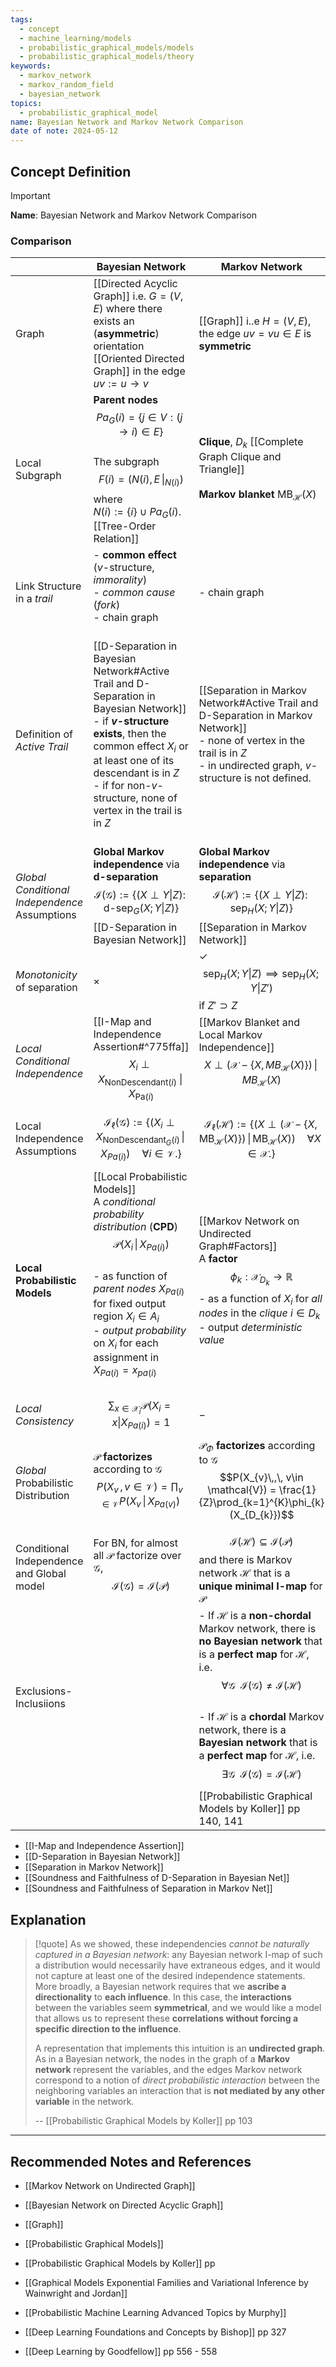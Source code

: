 ```yaml
---
tags:
  - concept
  - machine_learning/models
  - probabilistic_graphical_models/models
  - probabilistic_graphical_models/theory
keywords:
  - markov_network
  - markov_random_field
  - bayesian_network
topics:
  - probabilistic_graphical_model
name: Bayesian Network and Markov Network Comparison
date of note: 2024-05-12
---
```


## Concept Definition

>[!important]
>**Name**: Bayesian Network and Markov Network Comparison

### Comparison

|                                               | **Bayesian Network**                                                                                                                                                                                                                                                                                                   | **Markov Network**                                                                                                                                                                                                                                                                                                                                                                                                                                     |
| --------------------------------------------- | ---------------------------------------------------------------------------------------------------------------------------------------------------------------------------------------------------------------------------------------------------------------------------------------------------------------------- | ------------------------------------------------------------------------------------------------------------------------------------------------------------------------------------------------------------------------------------------------------------------------------------------------------------------------------------------------------------------------------------------------------------------------------------------------------ |
| Graph                                         | [[Directed Acyclic Graph]] i.e. $G = (V,E)$ where there exists an (**asymmetric**) orientation [[Oriented Directed Graph]] in the edge $uv := u\to v$                                                                                                                                                                  | [[Graph]] i..e $H = (V, E)$, the edge $uv = vu\in E$ is **symmetric**                                                                                                                                                                                                                                                                                                                                                                                  |
| Local Subgraph                                | **Parent nodes** $$Pa_{G}(i) = \left\{ j\in V: (j\to i) \in E \right\}$$<br>The subgraph $$F(i) = (N(i), E\,\lvert_{N(i)})$$ where<br> $N(i) := \left\{ i \right\}\cup Pa_{G}(i)$.  [[Tree-Order Relation]]                                                                                                            | **Clique**, $D_{k}$ [[Complete Graph Clique and Triangle]]<br><br>**Markov blanket**$\text{ MB}_{\mathcal{H}}(X)$<br>                                                                                                                                                                                                                                                                                                                                  |
| Link Structure in a *trail*                   | - **common effect** ($v$-structure, *immorality*)<br>- *common cause* (*fork*)<br>- chain graph<br><br>                                                                                                                                                                                                                | - chain graph                                                                                                                                                                                                                                                                                                                                                                                                                                          |
| Definition of *Active Trail*                  | [[D-Separation in Bayesian Network#Active Trail and D-Separation in Bayesian Network]]<br>- if **$v$-structure exists**, then the common effect $X_{i}$ or at least one of its descendant is in $Z$<br>- if for non-$v$-structure, none of vertex in the trail is in $Z$<br><br>                                       | [[Separation in Markov Network#Active Trail and D-Separation in Markov Network]]<br>- none of vertex in the trail is in $Z$<br>- in undirected graph, $v$-structure is not defined.<br><br>                                                                                                                                                                                                                                                            |
| *Global Conditional Independence* Assumptions | **Global Markov independence** via **d-separation**<br>$$\mathcal{I}(\mathcal{G}) := \left\{ (X \perp Y\lvert Z): \;\text{d-sep}_{G}(X;Y\lvert Z)  \right\} $$ [[D-Separation in Bayesian Network]]                                                                                                                    | **Global Markov independence** via **separation**<br>$$\mathcal{I}(\mathcal{H}) := \left\{ (X \perp Y\lvert Z): \;\text{sep}_{H}(X;Y\lvert Z)  \right\} $$ [[Separation in Markov Network]]                                                                                                                                                                                                                                                            |
| *Monotonicity* of separation                  | $\times$                                                                                                                                                                                                                                                                                                               | $\checkmark$<br>$$\text{sep}_{H}(X; Y \lvert Z) \implies \text{sep}_{H}(X; Y \lvert Z')$$ if $Z' \supset Z$<br>                                                                                                                                                                                                                                                                                                                                        |
| *Local Conditional Independence*              | [[I-Map and Independence Assertion#^775ffa]]<br>$$X_{i} \perp X_{\text{NonDescendant}(i)}\;\lvert\,X_{\text{Pa}(i)}$$                                                                                                                                                                                                  | [[Markov Blanket and Local Markov Independence]]<br>$$X \perp (\mathcal{X} - \{ X, MB_{\mathcal{H}}(X) \}) \,\lvert\,MB_{\mathcal{H}}(X)$$<br>                                                                                                                                                                                                                                                                                                         |
| Local Independence Assumptions                | $$\mathcal{I}_{\ell}(\mathcal{G}):= \{ \left( X_{i} \perp X_{\text{NonDescendant}_{G}(i)} \,\lvert\,X_{Pa(i)}\right)\quad \forall i\in \mathcal{V}. \}$$                                                                                                                                                               | $$\mathcal{I}_{\ell}(\mathcal{H}):= \{ \left( X \perp (\mathcal{X} - \{ X, \text{MB}_{\mathcal{H}}(X) \}  )\,\lvert\,\text{MB}_{\mathcal{H}}(X)\right)\quad \forall X \in \mathcal{X}. \}$$                                                                                                                                                                                                                                                            |
| **Local Probabilistic Models**                | [[Local Probabilistic Models]] <br>A *conditional probability distribution* (**CPD**)<br>$$\mathcal{P}(X_{i}\,\lvert\,X_{Pa(i)})$$<br>- as function of *parent nodes* $X_{Pa(i)}$ for fixed output region $X_{i}\in A_{i}$<br>- *output probability* on $X_{i}$ for each assignment in $X_{Pa(i)} = x_{pa(i)}$<br><br> | [[Markov Network on Undirected Graph#Factors]]<br>A **factor**<br>$$\phi_{k}: \mathcal{X}_{D_{k}}\to \mathbb{R}$$ - as a function of $X_{i}$ for *all nodes* in the *clique* $i\in D_{k}$<br>- output *deterministic value*                                                                                                                                                                                                                            |
| *Local Consistency*                           | $$\sum_{x\in \mathcal{X}_{i}}\mathcal{P}(X_{i} = x\lvert X_{Pa(i)}) = 1$$                                                                                                                                                                                                                                              | $-$                                                                                                                                                                                                                                                                                                                                                                                                                                                    |
| *Global* Probabilistic Distribution           | $\mathcal{P}$ **factorizes** according to $\mathcal{G}$ <br>$$P(X_{v}\,,\, v\in \mathcal{V}) = \prod_{v\in \mathcal{V}}P(X_{v}\,\lvert\, X_{Pa(v)})$$                                                                                                                                                                  | $\mathcal{P}_{\Phi}$ **factorizes** according to $\mathcal{G}$ $$P(X_{v}\,,\, v\in \mathcal{V}) = \frac{1}{Z}\prod_{k=1}^{K}\phi_{k}(X_{D_{k}})$$                                                                                                                                                                                                                                                                                                      |
| Conditional Independence and Global model     | For BN, for almost all $\mathcal{P}$ factorize over $\mathcal{G}$,<br>$$\mathcal{I}(\mathcal{G}) = \mathcal{I}(\mathcal{P})$$                                                                                                                                                                                          | $$\mathcal{I}(\mathcal{H})\subseteq \mathcal{I}(\mathcal{P})$$ and there is Markov network $\mathcal{H}$ that is a **unique minimal I-map** for $\mathcal{P}$                                                                                                                                                                                                                                                                                          |
| Exclusions-Inclusiions                        |                                                                                                                                                                                                                                                                                                                        | - If $\mathcal{H}$ is a **non-chordal** Markov network, there is **no Bayesian network** that is a **perfect map** for $\mathcal{H}$, i.e. $$\forall \mathcal{G}\;\; \mathcal{I}(\mathcal{G}) \neq \mathcal{I}(\mathcal{H})$$<br>- If $\mathcal{H}$ is a **chordal** Markov network, there is a **Bayesian network** that is a **perfect map** for $\mathcal{H}$, i.e. $$\exists \mathcal{G}\;\; \mathcal{I}(\mathcal{G}) = \mathcal{I}(\mathcal{H})$$ |
|                                               |                                                                                                                                                                                                                                                                                                                        | [[Probabilistic Graphical Models by Koller]] pp 140, 141                                                                                                                                                                                                                                                                                                                                                                                               |

- [[I-Map and Independence Assertion]]
- [[D-Separation in Bayesian Network]]
- [[Separation in Markov Network]]
- [[Soundness and Faithfulness of D-Separation in Bayesian Net]]
- [[Soundness and Faithfulness of Separation in Markov Net]]



## Explanation

>[!quote]
>As we showed, these independencies *cannot be naturally captured in a Bayesian network*: any Bayesian network I-map of such a distribution would necessarily have extraneous edges, and it would not capture at least one of the desired independence statements. More broadly, a Bayesian network requires that we **ascribe a directionality** to **each influence**. In this case, the **interactions** between the variables seem **symmetrical**, and we would like a model that allows us to represent these **correlations without forcing a specific direction to the influence**.
>
>A representation that implements this intuition is an **undirected graph**. As in a Bayesian network, the nodes in the graph of a **Markov network** represent the variables, and the edges Markov network correspond to a notion of *direct probabilistic interaction* between the neighboring variables an interaction that is **not mediated by any other variable** in the network.
>
>-- [[Probabilistic Graphical Models by Koller]] pp 103



-----------
##  Recommended Notes and References


- [[Markov Network on Undirected Graph]]
- [[Bayesian Network on Directed Acyclic Graph]]


- [[Graph]]
- [[Probabilistic Graphical Models]]


- [[Probabilistic Graphical Models by Koller]] pp 
- [[Graphical Models Exponential Families and Variational Inference by Wainwright and Jordan]]
- [[Probabilistic Machine Learning Advanced Topics by Murphy]]
- [[Deep Learning Foundations and Concepts by Bishop]] pp 327
- [[Deep Learning by Goodfellow]] pp 556 - 558
